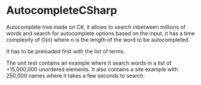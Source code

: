# AutocompleteCSharp

Autocomplete tree made on C#, it allows to search inbetween millions of words and search for autocomplete options based on the input, 
it has a time complexity of O(n) where n is the length of the word to be autocompleted.

It has to be preloaded first with the list of terms.

The unit test contains an example where it search words in a list of +15,000,000 unordered elements.
It also contains a site example with 250,000 names where it takes a few seconds to search.

